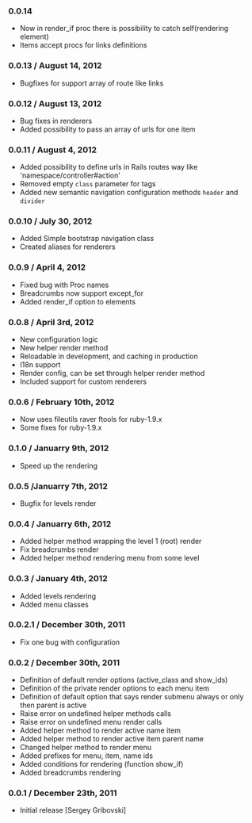 ### 0.0.14
* Now in render_if proc there is possibility to catch self(rendering element)
* Items accept procs for links definitions

### 0.0.13 / August 14, 2012

* Bugfixes for support array of route like links

### 0.0.12 / August 13, 2012

* Bug fixes in renderers
* Added possibility to pass an array of urls for one item

### 0.0.11 / August 4, 2012

* Added possibility to define urls in Rails routes way like 'namespace/controller#action'
* Removed empty `class` parameter for tags
* Added new semantic navigation configuration methods `header` and `divider`

### 0.0.10 / July 30, 2012

* Added Simple bootstrap navigation class
* Created aliases for renderers

### 0.0.9 / April 4, 2012

* Fixed bug with Proc names
* Breadcrumbs now support except_for
* Added render_if option to elements

### 0.0.8 / April 3rd, 2012

* New configuration logic
* New helper render method
* Reloadable in development, and caching in production
* I18n support
* Render config, can be set through helper render method
* Included support for custom renderers

### 0.0.6 / February 10th, 2012

* Now uses fileutils raver ftools for ruby-1.9.x
* Some fixes for ruby-1.9.x

### 0.1.0 / Januarry 9th, 2012

* Speed up the rendering

### 0.0.5 /Januarry 7th, 2012

* Bugfix for levels render

### 0.0.4 / Januarry 6th, 2012

* Added helper method wrapping the level 1 (root) render
* Fix breadcrumbs render
* Added helper method rendering menu from some level

### 0.0.3 / January 4th, 2012

* Added levels rendering
* Added menu classes

### 0.0.2.1 / December 30th, 2011

* Fix one bug with configuration

### 0.0.2 / December 30th, 2011

* Definition of default render options (active_class and show_ids)
* Definition of the private render options to each menu item
* Definition of default option that says render submenu always or only then parent is active
* Raise error on undefined helper methods calls
* Raise error on undefined menu render calls
* Added helper method to render active name item
* Added helper method to render active item parent name
* Changed helper method to render menu
* Added prefixes for menu, item, name ids
* Added conditions for rendering (function show_if)
* Added breadcrumbs rendering

### 0.0.1 / December 23th, 2011

* Initial release [Sergey Gribovski]
